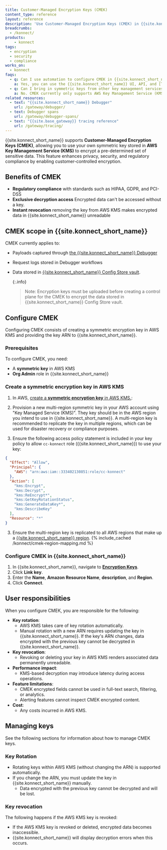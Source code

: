```yaml
---
title: Customer-Managed Encryption Keys (CMEK)
content_type: reference
layout: reference
description: 'Use Customer-Managed Encryption Keys (CMEK) in {{site.konnect_short_name}} to encrypt pre-determined sets of sensitive data using keys from your AWS Key Management Service (KMS) account.'
breadcrumbs:
  - /konnect/
products:
    - konnect
tags:
  - encryption
  - security
  - compliance
works_on:
  - konnect
faqs:
  - q: Can I use automation to configure CMEK in {{site.konnect_short_name}}?
    a: Yes, you can use the {{site.konnect_short_name}} UI, API, and [Terraform](/terraform/) to configure CMEK.
  - q: Can I bring in symmetric keys from other key management services?
    a: No. CMEK currently only supports AWS Key Management Service (KMS).
related_resources:
  - text: "{{site.konnect_short_name}} Debugger"
    url: /gateway/debugger/
  - text: Debugger spans
    url: /gateway/debugger-spans/
  - text: "{{site.base_gateway}} tracing reference"
    url: /gateway/tracing/
---
```


{{site.konnect_short_name}} supports **Customer-Managed Encryption Keys (CMEK)**, allowing you to use your own symmetric key stored in **AWS Key Management Service (KMS)** to encrypt a pre-determined set of sensitive data. This feature enhances privacy, security, and regulatory compliance by enabling customer-controlled encryption.


## Benefits of CMEK

* **Regulatory compliance** with standards such as HIPAA, GDPR, and PCI-DSS
* **Exclusive decryption access** Encrypted data can't be accessed without a key.
* **Instant revocation** removing the key from AWS KMS makes encrypted data in {{site.konnect_short_name}} unreadable

## CMEK scope in {{site.konnect_short_name}}

CMEK currently applies to:

* Payloads captured through [the {{site.konnect_short_name}} Debugger](/gateway/debugger/)
* Request logs stored in Debugger workflows
* Data stored in [{{site.konnect_short_name}} Config Store vault](/how-to/configure-the-konnect-config-store/). 
   
   {:.info}
   > Note: Encryption keys must be uploaded before creating a control plane for the CMEK to encrypt the data stored in {{site.konnect_short_name}} Config Store vault.

## Configure CMEK

Configuring CMEK consists of creating a symmetric encryption key in AWS KMS and providing the key ARN to {{site.konnect_short_name}}.

### Prerequisites

To configure CMEK, you need:
* A **symmetric key** in AWS KMS
* **Org Admin** role in {{site.konnect_short_name}}

### Create a symmetric encryption key in AWS KMS

1. In AWS, [create a **symmetric encryption key** in AWS KMS.](https://docs.aws.amazon.com/kms/latest/developerguide/create-keys.html):

1. Provision a new multi-region symmetric key in your AWS account using "Key Managed Service (KMS)". They key should be in the AWS region you intend to use in {{site.konnect_short_name}}. A multi-region key is recommended to replicate the key in multiple regions, which can be used for disaster recovery or compliance purposes. 

1. Ensure the following access policy statement is included in your key policy to allow `cc-konnect` role ({{site.konnect_short_name}}) to use your key:
```json
{
  "Effect": "Allow",
  "Principal": {
    "AWS": "arn:aws:iam::333402130851:role/cc-konnect"
  },
  "Action": [
    "kms:Encrypt",
    "kms:Decrypt",
    "kms:ReEncrypt*",
    "kms:GetKeyRotationStatus",
    "kms:GenerateDataKey*",
    "kms:DescribeKey"
  ],
  "Resource": "*"
}
```

3. Ensure the multi-region key is replicated to all AWS regions that make up a [{{site.konnect_short_name}} region](/konnect-platform/geos/).
{% include_cached /konnect/cmek-region-mapping.md %}

### Configure CMEK in {{site.konnect_short_name}}

1. In {{site.konnect_short_name}}, navigate to [**Encryption Keys**](https://cloud.konghq.com/global/organization/settings/encryption-keys/).
1. Click **Link key**.
1. Enter the **Name**, **Amazon Resource Name**, **description**, and **Region**. 
1. Click **Connect**. 

## User responsibilities

When you configure CMEK, you are responsible for the following:

* **Key rotation**: 
  * AWS KMS takes care of key rotation automatically. 
  * Manual rotation with a new ARN requires updating the key in {{site.konnect_short_name}}. If the key's ARN changes, data encrypted with the previous key cannot be decrypted in {{site.konnect_short_name}}.
* **Key revocation**: 
  * Revoking or deleting your key in AWS KMS renders associated data permanently unreadable.
* **Performance impact**: 
  * KMS-based decryption may introduce latency during access operations.
* **Feature limitations**: 
  * CMEK encrypted fields cannot be used in full-text search, filtering, or analytics.
  * Alerting features cannot inspect CMEK encrypted content.
* **Cost**: 
  * Any costs incurred in AWS KMS.


## Managing keys

See the following sections for information about how to manage CMEK keys.

### Key Rotation

* Rotating keys within AWS KMS (without changing the ARN) is supported automatically.
* If you change the ARN, you must update the key in {{site.konnect_short_name}} manually. 
  * Data encrypted with the previous key cannot be decrypted and will be lost.

### Key revocation

The following happens if the AWS KMS key is revoked:
* If the AWS KMS key is revoked or deleted, encrypted data becomes inaccessible.
* {{site.konnect_short_name}} will display decryption errors when this occurs.


